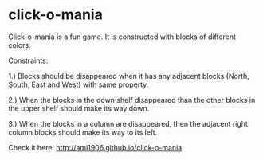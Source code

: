click-o-mania
=============
Click-o-mania is a fun game. It is constructed with blocks of different colors.


Constraints:

1.) Blocks should be disappeared when it has any adjacent blocks (North, South, East and West) with same property.

2.) When the blocks in the down shelf disappeared than the other blocks in the upper shelf should make its way down.

3.) When the blocks in a column are disappeared, then the adjacent right column blocks should make its way to its left.

Check it here: http://ami1906.github.io/click-o-mania
